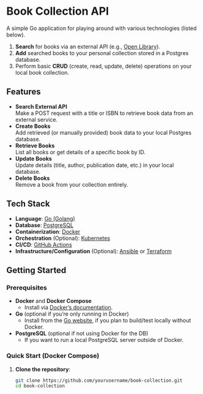# Book Collection API

A simple Go application for playing around with various technologies (listed below).

1. **Search** for books via an external API (e.g., [Open Library](https://openlibrary.org/developers/api)).
2. **Add** searched books to your personal collection stored in a Postgres database.
3. Perform basic **CRUD** (create, read, update, delete) operations on your local book collection.

## Features

- **Search External API**  
  Make a POST request with a title or ISBN to retrieve book data from an external service.  
- **Create Books**  
  Add retrieved (or manually provided) book data to your local Postgres database.  
- **Retrieve Books**  
  List all books or get details of a specific book by ID.  
- **Update Books**  
  Update details (title, author, publication date, etc.) in your local database.  
- **Delete Books**  
  Remove a book from your collection entirely.

## Tech Stack

- **Language**: [Go (Golang)](https://go.dev/)
- **Database**: [PostgreSQL](https://www.postgresql.org/)
- **Containerization**: [Docker](https://www.docker.com/)
- **Orchestration** (Optional): [Kubernetes](https://kubernetes.io/)
- **CI/CD**: [GitHub Actions](https://docs.github.com/en/actions)
- **Infrastructure/Configuration** (Optional): [Ansible](https://www.ansible.com/) or [Terraform](https://www.terraform.io/)

## Getting Started

### Prerequisites

- **Docker** and **Docker Compose**  
  - Install via [Docker’s documentation](https://docs.docker.com/get-docker/).
- **Go** (optional if you’re only running in Docker)  
  - Install from the [Go website](https://go.dev/dl/), if you plan to build/test locally without Docker.
- **PostgreSQL** (optional if not using Docker for the DB)  
  - If you want to run a local PostgreSQL server outside of Docker.

### Quick Start (Docker Compose)

1. **Clone the repository**:
   ```bash
   git clone https://github.com/yourusername/book-collection.git
   cd book-collection